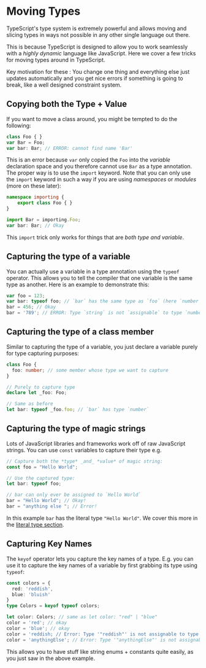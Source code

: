 # Moving Types

TypeScript's type system is extremely powerful and allows moving and slicing types in ways not possible in any other single language out there.

This is because TypeScript is designed to allow you to work seamlessly with a *highly dynamic* language like JavaScript. Here we cover a few tricks for moving types around in TypeScript.

Key motivation for these : You change one thing and everything else just updates automatically and you get nice errors if something is going to break, like a well designed constraint system.

## Copying both the Type + Value

If you want to move a class around, you might be tempted to do the following:

```ts
class Foo { }
var Bar = Foo;
var bar: Bar; // ERROR: cannot find name 'Bar'
```

This is an error because `var` only copied the `Foo` into the *variable* declaration space and you therefore cannot use `Bar` as a type annotation. The proper way is to use the `import` keyword. Note that you can only use the `import` keyword in such a way if you are using *namespaces* or *modules* (more on these later):

```ts
namespace importing {
    export class Foo { }
}

import Bar = importing.Foo;
var bar: Bar; // Okay
```

This `import` trick only works for things that are *both type and variable*.

## Capturing the type of a variable

You can actually use a variable in a type annotation using the `typeof` operator. This allows you to tell the compiler that one variable is the same type as another. Here is an example to demonstrate this:

```ts
var foo = 123;
var bar: typeof foo; // `bar` has the same type as `foo` (here `number`)
bar = 456; // Okay
bar = '789'; // ERROR: Type `string` is not `assignable` to type `number`
```

## Capturing the type of a class member

Similar to capturing the type of a variable, you just declare a variable purely for type capturing purposes:

```ts
class Foo {
  foo: number; // some member whose type we want to capture
}

// Purely to capture type
declare let _foo: Foo;

// Same as before
let bar: typeof _foo.foo; // `bar` has type `number`
```

## Capturing the type of magic strings

Lots of JavaScript libraries and frameworks work off of raw JavaScript strings. You can use `const` variables to capture their type e.g.

```ts
// Capture both the *type* _and_ *value* of magic string:
const foo = "Hello World";

// Use the captured type:
let bar: typeof foo;

// bar can only ever be assigned to `Hello World`
bar = "Hello World"; // Okay!
bar = "anything else "; // Error!
```

In this example `bar` has the literal type `"Hello World"`. We cover this more in the [literal type section](https://basarat.gitbooks.io/typescript/content/docs/types/literal-types.html "Literal Types").

## Capturing Key Names

The `keyof` operator lets you capture the key names of a type. E.g. you can use it to capture the key names of a variable by first grabbing its type using `typeof`:

```ts
const colors = {
  red: 'reddish',
  blue: 'bluish'
}
type Colors = keyof typeof colors;

let color: Colors; // same as let color: "red" | "blue"
color = 'red'; // okay
color = 'blue'; // okay
color = 'reddish; // Error: Type '"reddish"' is not assignable to type '"red" | "blue"'
color = 'anythingElse'; // Error: Type '"anythingElse"' is not assignable to type '"red" | "blue"'
```

This allows you to have stuff like string enums + constants quite easily, as you just saw in the above example.
